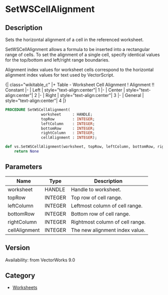 # SetWSCellAlignment

## Description
Sets the horizontal alignment of a cell in the referenced worksheet.

SetWSCellAlignment allows a formula to be inserted into a rectangular range of cells. To set the alignment of a single cell, specify identical values for the top/bottom and left/right range boundaries.

Alignment index values for worksheet cells correspond to the horizontal alignment index values for text used by VectorScript.

{| class="wikitable_c"
|+ Table - Worksheet Cell Alignment
! Alignment !! Constant
|- 
| Left
| style="text-align:center"| 1
|- 
| Center
| style="text-align:center"| 2
|- 
| Right
| style="text-align:center"| 3
|- 
| General
| style="text-align:center"| 4
|}

```pascal
PROCEDURE SetWSCellAlignment(
				worksheet     : HANDLE;
				topRow        : INTEGER;
				leftColumn    : INTEGER;
				bottomRow     : INTEGER;
				rightColumn   : INTEGER;
				cellAlignment : INTEGER);
```

```python
def vs.SetWSCellAlignment(worksheet, topRow, leftColumn, bottomRow, rightColumn, cellAlignment):
    return None
```

## Parameters
|Name|Type|Description|
|---|---|---|
|worksheet|HANDLE|Handle to worksheet.|
|topRow|INTEGER|Top row of cell range.|
|leftColumn|INTEGER|Leftmost column of cell range.|
|bottomRow|INTEGER|Bottom row of cell range.|
|rightColumn|INTEGER|Rightmost column of cell range.|
|cellAlignment|INTEGER|The new alignment index value.|

## Version
Availability: from VectorWorks 9.0

## Category
* [Worksheets](../Categories/Worksheets.md)
